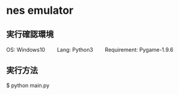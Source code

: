 # nes emulator

## 実行確認環境
OS: Windows10　　
Lang: Python3　　
Requirement: Pygame-1.9.6　　

## 実行方法
$ python main.py <rom-path>

